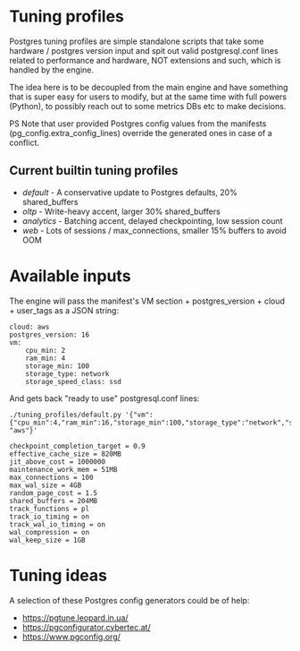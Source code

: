 # Tuning profiles

Postgres tuning profiles are simple standalone scripts that take some hardware / postgres version input and spit out
valid postgresql.conf lines related to performance and hardware, NOT extensions and such, which is handled by the engine.

The idea here is to be decoupled from the main engine and have something that is super easy for users to modify,
but at the same time with full powers (Python), to possibly reach out to some metrics DBs etc to make decisions.

PS Note that user provided Postgres config values from the manifests (pg_config.extra_config_lines) override the
generated ones in case of a conflict.

## Current builtin tuning profiles

- *default* - A conservative update to Postgres defaults, 20% shared_buffers 
- *oltp* - Write-heavy accent, larger 30% shared_buffers
- *analytics* - Batching accent, delayed checkpointing, low session count
- *web* - Lots of sessions / max_connections, smaller 15% buffers to avoid OOM


# Available inputs

The engine will pass the manifest's VM section + postgres_version + cloud + user_tags as a JSON string: 

```
cloud: aws
postgres_version: 16
vm:
    cpu_min: 2
    ram_min: 4
    storage_min: 100
    storage_type: network
    storage_speed_class: ssd
```

And gets back "ready to use" postgresql.conf lines:

```
./tuning_profiles/default.py '{"vm":{"cpu_min":4,"ram_min":16,"storage_min":100,"storage_type":"network","storage_speed_class":"ssd"},"postgres_version":16,"cloud": "aws"}'

checkpoint_completion_target = 0.9
effective_cache_size = 820MB
jit_above_cost = 1000000
maintenance_work_mem = 51MB
max_connections = 100
max_wal_size = 4GB
random_page_cost = 1.5
shared_buffers = 204MB
track_functions = pl
track_io_timing = on
track_wal_io_timing = on
wal_compression = on
wal_keep_size = 1GB
```


# Tuning ideas

A selection of these Postgres config generators could be of help:

* https://pgtune.leopard.in.ua/
* https://pgconfigurator.cybertec.at/
* https://www.pgconfig.org/
